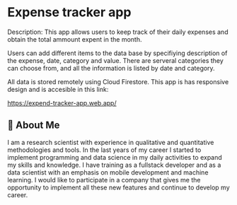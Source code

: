 
# Expense tracker app



Description: This app allows users to keep track of their daily expenses and obtain the total ammount expent in the month. 

Users can add different items to the data base by specifiying description of the expense, date, category and value. 
There are serveral categories they can choose from, and all the information is listed by date and category.

All data is stored remotely using Cloud Firestore.
This app is has responsive design and is accesible in this link:  

https://expend-tracker-app.web.app/



## 🚀 About Me
I am a research scientist with experience in qualitative and quantitative methodologies and tools. In the last years of my career I started to implement programming and data science in my daily activities to expand my skills and knowledge. I have training as a fullstack developer and as a data scientist with an emphasis on mobile development and machine learning. I would like to participate in a company that gives me the opportunity to implement all these new features and continue to develop my career.

